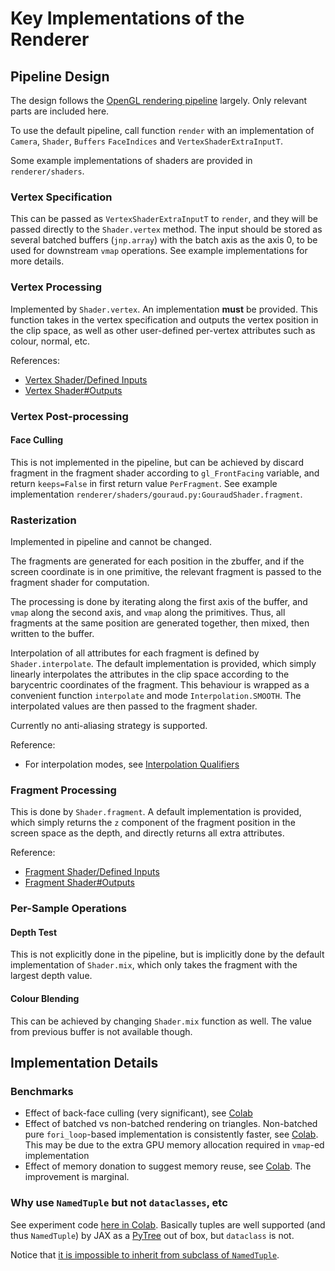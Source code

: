 # Key Implementations of the Renderer

## Pipeline Design

The design follows the [OpenGL rendering pipeline](https://www.khronos.org/opengl/wiki/Rendering_Pipeline_Overview) largely. Only relevant parts are included here.

To use the default pipeline, call function `render` with an implementation of `Camera`, `Shader`, `Buffers` `FaceIndices` and `VertexShaderExtraInputT`.

Some example implementations of shaders are provided in `renderer/shaders`.

### Vertex Specification

This can be passed as `VertexShaderExtraInputT` to `render`, and they will be passed directly to the `Shader.vertex` method. The input should be stored as several batched buffers (`jnp.array`) with the batch axis as the axis 0, to be used for downstream `vmap` operations. See example implementations for more details.

### Vertex Processing

Implemented by `Shader.vertex`. An implementation **must** be provided. This function takes in the vertex specification and outputs the vertex position in the clip space, as well as other user-defined per-vertex attributes such as colour, normal, etc.

References:

- [Vertex Shader/Defined Inputs](https://www.khronos.org/opengl/wiki/Vertex_Shader/Defined_Inputs)
- [Vertex Shader#Outputs](https://www.khronos.org/opengl/wiki/Vertex_Shader#Outputs)

### Vertex Post-processing

#### Face Culling

This is not implemented in the pipeline, but can be achieved by discard fragment in the fragment shader according to `gl_FrontFacing` variable, and return `keeps=False` in first return value `PerFragment`. See example implementation `renderer/shaders/gouraud.py:GouraudShader.fragment`.

### Rasterization

Implemented in pipeline and cannot be changed.

The fragments are generated for each position in the zbuffer, and if the screen coordinate is in one primitive, the relevant fragment is passed to the fragment shader for computation.

The processing is done by iterating along the first axis of the buffer, and `vmap` along the second axis, and `vmap` along the primitives. Thus, all fragments at the same position are generated together, then mixed, then written to the buffer.

Interpolation of all attributes for each fragment is defined by `Shader.interpolate`. The default implementation is provided, which simply linearly interpolates the attributes in the clip space according to the barycentric coordinates of the fragment. This behaviour is wrapped as a convenient function `interpolate` and mode `Interpolation.SMOOTH`. The interpolated values are then passed to the fragment shader.

Currently no anti-aliasing strategy is supported.

Reference:

- For interpolation modes, see [Interpolation Qualifiers](https://www.khronos.org/opengl/wiki/Type_Qualifier_(GLSL)#Interpolation_qualifiers)

### Fragment Processing

This is done by `Shader.fragment`. A default implementation is provided, which simply returns the `z` component of the fragment position in the screen space as the depth, and directly returns all extra attributes.

Reference:

- [Fragment Shader/Defined Inputs](https://www.khronos.org/opengl/wiki/Fragment_Shader/Defined_Inputs)
- [Fragment Shader#Outputs](https://www.khronos.org/opengl/wiki/Fragment_Shader#Outputs)

### Per-Sample Operations

#### Depth Test

This is not explicitly done in the pipeline, but is implicitly done by the default implementation of `Shader.mix`, which only takes the fragment with the largest depth value.

#### Colour Blending

This can be achieved by changing `Shader.mix` function as well. The value from previous buffer is not available though.

## Implementation Details

### Benchmarks

- Effect of back-face culling (very significant), see [Colab](https://colab.research.google.com/drive/1KOjeemLDPxMf-8H0ZpLgpd1DSXuFyNSK?usp=sharing)
- Effect of batched vs non-batched rendering on triangles. Non-batched pure `fori_loop`-based implementation is consistently faster, see [Colab](https://colab.research.google.com/drive/13p3US19TrVOTtLFkGKgg08KYzMb4747w?usp=sharing). This may be due to the extra GPU memory allocation required in `vmap`-ed implementation
- Effect of memory donation to suggest memory reuse, see [Colab](https://colab.research.google.com/drive/1VT7nvHV7au2oncMUjbZVNkPjZm0cN1wM?usp=sharing). The improvement is marginal.

### Why use `NamedTuple` but not `dataclasses`, etc

See experiment code [here in Colab](https://colab.research.google.com/drive/19b4VpAevvTVj_Ry9tEj88Q91ECXsku6z?usp=sharing). Basically tuples are well supported (and thus `NamedTuple`) by JAX as a [PyTree](https://jax.readthedocs.io/en/latest/pytrees.html) out of box, but `dataclass` is not.

Notice that [it is impossible to inherit from subclass of `NamedTuple`](https://github.com/python/typing/issues/427).
